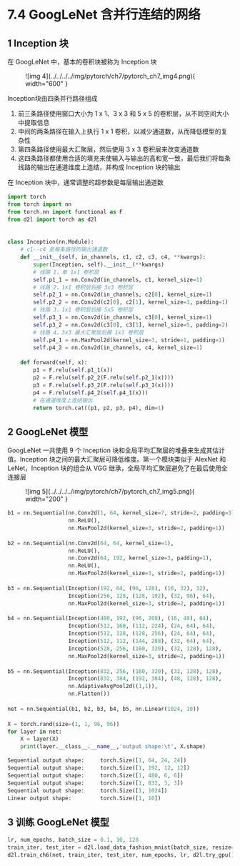 # 7.4 GoogLeNet 含并行连结的网络

<!-- !!! tip "说明"

    此文档正在更新中…… -->

## 1 Inception 块

在 GoogLeNet 中，基本的卷积块被称为 Inception 块

<figure markdown="span">
  ![img 4](../../../../img/pytorch/ch7/pytorch_ch7_img4.png){ width="600" }
</figure>

Inception块由四条并行路径组成

1. 前三条路径使用窗口大小为 1 x 1、3 x 3 和 5 x 5 的卷积层，从不同空间大小中提取信息
2. 中间的两条路径在输入上执行 1 x 1 卷积，以减少通道数，从而降低模型的复杂性
3. 第四条路径使用最大汇聚层，然后使用 3 x 3 卷积层来改变通道数
4. 这四条路径都使用合适的填充来使输入与输出的高和宽一致，最后我们将每条线路的输出在通道维度上连结，并构成 Inception 块的输出

在 Inception 块中，通常调整的超参数是每层输出通道数

```python linenums="1"
import torch
from torch import nn
from torch.nn import functional as F
from d2l import torch as d2l


class Inception(nn.Module):
    # c1--c4 是每条路径的输出通道数
    def __init__(self, in_channels, c1, c2, c3, c4, **kwargs):
        super(Inception, self).__init__(**kwargs)
        # 线路 1，单 1x1 卷积层
        self.p1_1 = nn.Conv2d(in_channels, c1, kernel_size=1)
        # 线路 2，1x1 卷积层后接 3x3 卷积层
        self.p2_1 = nn.Conv2d(in_channels, c2[0], kernel_size=1)
        self.p2_2 = nn.Conv2d(c2[0], c2[1], kernel_size=3, padding=1)
        # 线路 3，1x1 卷积层后接 5x5 卷积层
        self.p3_1 = nn.Conv2d(in_channels, c3[0], kernel_size=1)
        self.p3_2 = nn.Conv2d(c3[0], c3[1], kernel_size=5, padding=2)
        # 线路 4，3x3 最大汇聚层后接 1x1 卷积层
        self.p4_1 = nn.MaxPool2d(kernel_size=3, stride=1, padding=1)
        self.p4_2 = nn.Conv2d(in_channels, c4, kernel_size=1)

    def forward(self, x):
        p1 = F.relu(self.p1_1(x))
        p2 = F.relu(self.p2_2(F.relu(self.p2_1(x))))
        p3 = F.relu(self.p3_2(F.relu(self.p3_1(x))))
        p4 = F.relu(self.p4_2(self.p4_1(x)))
        # 在通道维度上连结输出
        return torch.cat((p1, p2, p3, p4), dim=1)
```

## 2 GoogLeNet 模型

GoogLeNet 一共使用 9 个 Inception 块和全局平均汇聚层的堆叠来生成其估计值。Inception 块之间的最大汇聚层可降低维度。第一个模块类似于 AlexNet 和 LeNet，Inception 块的组合从 VGG 继承，全局平均汇聚层避免了在最后使用全连接层

<figure markdown="span">
  ![img 5](../../../../img/pytorch/ch7/pytorch_ch7_img5.png){ width="200" }
</figure>

```python linenums="1"
b1 = nn.Sequential(nn.Conv2d(1, 64, kernel_size=7, stride=2, padding=3),
                   nn.ReLU(),
                   nn.MaxPool2d(kernel_size=3, stride=2, padding=1))

b2 = nn.Sequential(nn.Conv2d(64, 64, kernel_size=1),
                   nn.ReLU(),
                   nn.Conv2d(64, 192, kernel_size=3, padding=1),
                   nn.ReLU(),
                   nn.MaxPool2d(kernel_size=3, stride=2, padding=1))

b3 = nn.Sequential(Inception(192, 64, (96, 128), (16, 32), 32),
                   Inception(256, 128, (128, 192), (32, 96), 64),
                   nn.MaxPool2d(kernel_size=3, stride=2, padding=1))

b4 = nn.Sequential(Inception(480, 192, (96, 208), (16, 48), 64),
                   Inception(512, 160, (112, 224), (24, 64), 64),
                   Inception(512, 128, (128, 256), (24, 64), 64),
                   Inception(512, 112, (144, 288), (32, 64), 64),
                   Inception(528, 256, (160, 320), (32, 128), 128),
                   nn.MaxPool2d(kernel_size=3, stride=2, padding=1))

b5 = nn.Sequential(Inception(832, 256, (160, 320), (32, 128), 128),
                   Inception(832, 384, (192, 384), (48, 128), 128),
                   nn.AdaptiveAvgPool2d((1,1)),
                   nn.Flatten())

net = nn.Sequential(b1, b2, b3, b4, b5, nn.Linear(1024, 10))

X = torch.rand(size=(1, 1, 96, 96))
for layer in net:
    X = layer(X)
    print(layer.__class__.__name__,'output shape:\t', X.shape)
```

```python title="每层输出的形状" linenums="1"
Sequential output shape:     torch.Size([1, 64, 24, 24])
Sequential output shape:     torch.Size([1, 192, 12, 12])
Sequential output shape:     torch.Size([1, 480, 6, 6])
Sequential output shape:     torch.Size([1, 832, 3, 3])
Sequential output shape:     torch.Size([1, 1024])
Linear output shape:         torch.Size([1, 10])
```

## 3 训练 GoogLeNet 模型

```python linenums="1"
lr, num_epochs, batch_size = 0.1, 10, 128
train_iter, test_iter = d2l.load_data_fashion_mnist(batch_size, resize=96)
d2l.train_ch6(net, train_iter, test_iter, num_epochs, lr, d2l.try_gpu())
```